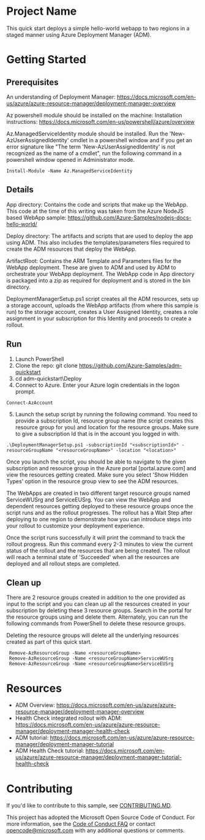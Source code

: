 # Project Name

This quick start deploys a simple hello-world webapp to two regions in a staged manner using Azure Deployment Manager (ADM).

# Getting Started
## Prerequisites

An understanding of Deployment Manager: https://docs.microsoft.com/en-us/azure/azure-resource-manager/deployment-manager-overview

Az powershell module should be installed on the machine:
Installation instructions: https://docs.microsoft.com/en-us/powershell/azure/overview

Az.ManagedServiceIdentity module should be installed. Run the 'New-AzUserAssignedIdentity' cmdlet in a powershell window and if you get an error signature like "The term 'New-AzUserAssignedIdentity' is not recognized as the name of a cmdlet", run the following command in a powershell window opened in Administrator mode.

```
Install-Module -Name Az.ManagedServiceIdentity
```

## Details

App directory: 
Contains the code and scripts that make up the WebApp. This code at the time of this writing was taken from the Azure NodeJS based WebApp sample: https://github.com/Azure-Samples/nodejs-docs-hello-world/

Deploy directory:
The artifacts and scripts that are used to deploy the app using ADM. 
This also includes the templates/parameters files required to create the ADM resources that deploy the WebApp.

ArtifactRoot:
Contains the ARM Template and Parameters files for the WebApp deployment. These are given to ADM and used by ADM to orchestrate your WebApp deployment.
The WebApp code in App directory is packaged into a zip as required for deployment and is stored in the bin directory.

DeploymentManagerSetup.ps1 script creates all the ADM resources, sets up a storage account, uploads the WebApp artifacts (from where this sample is run) to the storage account, creates a User Assigned Identity, creates a role assignment in your subscription for this Identity and proceeds to create a rollout.

## Run

1. Launch PowerShell
2. Clone the repo: git clone https://github.com/Azure-Samples/adm-quickstart
3. cd adm-quickstart\Deploy
4. Connect to Azure. Enter your Azure login credentials in the logon prompt.

```
Connect-AzAccount
```

5. Launch the setup script by running the following command. You need to provide a subscription Id, resource group name (the script creates this resource group for you) and location for the resource groups. Make sure to give a subscription Id that is in the account you logged in with.

```
.\DeploymentManagerSetup.ps1 -subscriptionId "<subscriptionId>" -resourceGroupName "<resourceGroupName>" -location "<location>"
```

Once you launch the script, you should be able to navigate to the given subscription and resource group in the Azure portal [portal.azure.com] and view the resources getting created. Make sure you select 'Show Hidden Types' option in the resource group view to see the ADM resources.

The WebApps are created in two different target resource groups named <resourceGroupName>ServiceWUSrg and <resourceGroupName>ServiceEUSrg. You can view the WebApp and dependent resources getting deployed to these resource groups once the script runs and as the rollout progresses. The rollout has a Wait Step after deploying to one region to demonstrate how you can introduce steps into your rollout to customize your deployment experience.

Once the script runs successfully it will print the command to track the rollout progress.
Run this command every 2-3 minutes to view the current status of the rollout and the resources that are being created. The rollout will reach a terminal state of 'Succeeded' when all the resources are deployed and all rollout steps are completed. 

## Clean up
There are 2 resource groups created in addition to the one provided as input to the script and you can clean up all the resources created in your subscription by deleting these 3 resource groups. 
Search in the portal for the resource groups using <resourceGroupName> and delete them.
Alternately, you can run the following commands from PowerShell to delete these resource groups.

Deleting the resource groups will delete all the underlying resources created as part of this quick start.

```
 Remove-AzResourceGroup -Name <resourceGroupName>
 Remove-AzResourceGroup -Name <resourceGroupName>ServiceWUSrg 
 Remove-AzResourceGroup -Name <resourceGroupName>ServiceEUSrg
```

# Resources

- ADM Overview: https://docs.microsoft.com/en-us/azure/azure-resource-manager/deployment-manager-overview
- Health Check integrated rollout with ADM: https://docs.microsoft.com/en-us/azure/azure-resource-manager/deployment-manager-health-check
- ADM tutorial: https://docs.microsoft.com/en-us/azure/azure-resource-manager/deployment-manager-tutorial
- ADM Health Check tutorial: https://docs.microsoft.com/en-us/azure/azure-resource-manager/deployment-manager-tutorial-health-check

# Contributing
If you'd like to contribute to this sample, see [CONTRIBUTING.MD](https://github.com/Azure-Samples/adm-quickstart/blob/master/CONTRIBUTING.md).

This project has adopted the Microsoft Open Source Code of Conduct. For more information, see the [Code of Conduct FAQ](https://opensource.microsoft.com/codeofconduct/faq/) or contact opencode@microsoft.com with any additional questions or comments.
